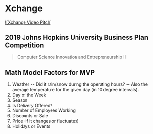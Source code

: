 # Xchange

[![Xchange Video Pitch]](https://youtu.be/AgSmypWLm68 "Xchange Video Pitch")

## 2019 Johns Hopkins University Business Plan Competition
> Computer Science Innovation and Entrepreneurship II

## Math Model Factors for MVP
1. Weather
  -- Did it rain/snow during the operating hours?
  -- Also the average temperature for the given day (in 10 degree intervals).
2. Day of the Week
3. Season
4. Is Delivery Offered?
5. Number of Employees Working
6. Discounts or Sale
7. Price (If it changes or fluctuates)
8. Holidays or Events
